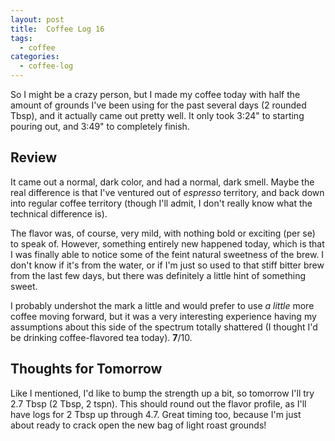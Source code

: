 ```yaml
---
layout: post
title:  Coffee Log 16
tags:
  - coffee
categories:
  - coffee-log
---
```


So I might be a crazy person, but I made my coffee today with half the amount
of grounds I've been using for the past several days (2 rounded Tbsp), and it
actually came out pretty well. It only took 3:24" to starting pouring out, and
3:49" to completely finish.

<!-- MORE -->

## Review

It came out a normal, dark color, and had a normal, dark smell. Maybe the real
difference is that I've ventured out of *espresso* territory, and back down
into regular coffee territory (though I'll admit, I don't really know what the
technical difference is).

The flavor was, of course, very mild, with nothing bold or exciting (per se) to
speak of. However, something entirely new happened today, which is that I was
finally able to notice some of the feint natural sweetness of the brew. I don't
know if it's from the water, or if I'm just so used to that stiff bitter brew
from the last few days, but there was definitely a little hint of something
sweet.

I probably undershot the mark a little and would prefer to use *a little* more
coffee moving forward, but it was a very interesting experience having my
assumptions about this side of the spectrum totally shattered (I thought I'd be
drinking coffee-flavored tea today). **7**/10.

## Thoughts for Tomorrow

Like I mentioned, I'd like to bump the strength up a bit, so tomorrow I'll try
2.7 Tbsp (2 Tbsp, 2 tspn). This should round out the flavor profile, as I'll
have logs for 2 Tbsp up through 4.7. Great timing too, because I'm just about
ready to crack open the new bag of light roast grounds!

